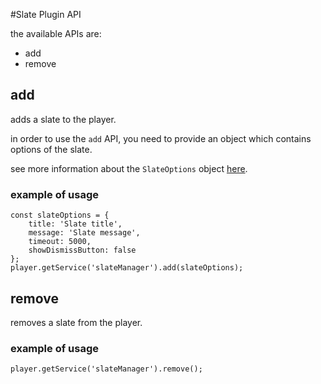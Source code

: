 #Slate Plugin API

the available APIs are:

- add
- remove

## add

adds a slate to the player.

in order to use the `add` API, you need to provide an object which contains options of the slate.

see more information about the `SlateOptions` object [here](./slate-options.md).

### example of usage

```
const slateOptions = {
    title: 'Slate title',
    message: 'Slate message',
    timeout: 5000,
    showDismissButton: false
};
player.getService('slateManager').add(slateOptions);
```

## remove

removes a slate from the player.

### example of usage

```
player.getService('slateManager').remove();
```
